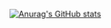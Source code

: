 [![Anurag's GitHub stats](https://github-readme-stats.vercel.app/api?username=anuraghazra)](https://github.com/thehectoor/github-readme-stats)

